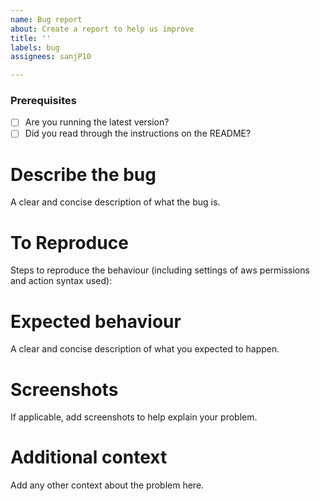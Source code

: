```yaml
---
name: Bug report
about: Create a report to help us improve
title: ''
labels: bug
assignees: sanjP10

---
```

### Prerequisites

* [ ] Are you running the latest version?
* [ ] Did you read through the instructions on the README?

# Describe the bug
A clear and concise description of what the bug is.

# To Reproduce
Steps to reproduce the behaviour (including settings of aws permissions and action syntax used):


# Expected behaviour
A clear and concise description of what you expected to happen.

# Screenshots
If applicable, add screenshots to help explain your problem.

# Additional context
Add any other context about the problem here.
